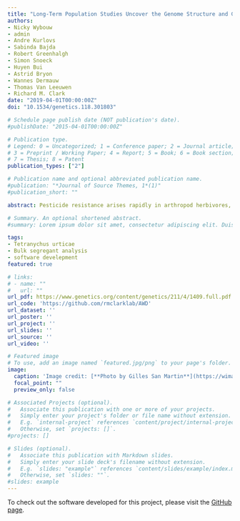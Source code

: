 ```yaml
---
title: "Long-Term Population Studies Uncover the Genome Structure and Genetic Basis of Xenobiotic and Host Plant Adaptation in the Herbivore Tetranychus urticae"
authors:
- Nicky Wybouw
- admin
- Andre Kurlovs
- Sabinda Bajda
- Robert Greenhalgh
- Simon Snoeck
- Huyen Bui
- Astrid Bryon
- Wannes Dermauw
- Thomas Van Leeuwen
- Richard M. Clark
date: "2019-04-01T00:00:00Z"
doi: "10.1534/genetics.118.301803"

# Schedule page publish date (NOT publication's date).
#publishDate: "2015-04-01T00:00:00Z"

# Publication type.
# Legend: 0 = Uncategorized; 1 = Conference paper; 2 = Journal article;
# 3 = Preprint / Working Paper; 4 = Report; 5 = Book; 6 = Book section;
# 7 = Thesis; 8 = Patent
publication_types: ["2"]

# Publication name and optional abbreviated publication name.
#publication: "*Journal of Source Themes, 1*(1)"
#publication_short: ""

abstract: Pesticide resistance arises rapidly in arthropod herbivores, as can host plant adaptation, and both are significant problems in agriculture. These traits have been challenging to study as both are often polygenic and many arthropods are genetically intractable. Here, we examined the genetic architecture of pesticide resistance and host plant adaptation in the two-spotted spider mite, Tetranychus urticae, a global agricultural pest. We show that the short generation time and high fecundity of T. urticae can be readily exploited in experimental evolution designs for high-resolution mapping of quantitative traits. As revealed by selection with spirodiclofen, an acetyl-CoA carboxylase inhibitor, in populations from a cross between a spirodiclofen-resistant and a spirodiclofen-susceptible strain, and which also differed in performance on tomato, we found that a limited number of loci could explain quantitative resistance to this compound. These were resolved to narrow genomic intervals, suggesting specific candidate genes, including acetyl-CoA carboxylase itself, clustered and copy variable cytochrome P450 genes, and NADPH cytochrome P450 reductase, which encodes a redox partner for cytochrome P450s. For performance on tomato, candidate genomic regions for response to selection were distinct from those responding to the synthetic compound and were consistent with a more polygenic architecture. In accomplishing this work, we exploited the continuous nature of allele frequency changes across experimental populations to resolve the existing fragmented T. urticae draft genome to pseudochromosomes. This improved assembly was indispensable for our analyses, as it will be for future research with this model herbivore that is exceptionally amenable to genetic studies.

# Summary. An optional shortened abstract.
#summary: Lorem ipsum dolor sit amet, consectetur adipiscing elit. Duis posuere tellus ac convallis placerat. Proin tincidunt magna sed ex sollicitudin condimentum.

tags:
- Tetranychus urticae
- Bulk segregant analysis
- software develepment 
featured: true

# links:
# - name: ""
#   url: ""
url_pdf: https://www.genetics.org/content/genetics/211/4/1409.full.pdf
url_code: 'https://github.com/rmclarklab/AWD'
url_dataset: ''
url_poster: ''
url_project: ''
url_slides: ''
url_source: ''
url_video: ''

# Featured image
# To use, add an image named `featured.jpg/png` to your page's folder. 
image:
  caption: 'Image credit: [**Photo by Gilles San Martin**](https://wimastergardener.org/files/2018/12/TSSM-female-300x279.jpg)'
  focal_point: ""
  preview_only: false

# Associated Projects (optional).
#   Associate this publication with one or more of your projects.
#   Simply enter your project's folder or file name without extension.
#   E.g. `internal-project` references `content/project/internal-project/index.md`.
#   Otherwise, set `projects: []`.
#projects: []

# Slides (optional).
#   Associate this publication with Markdown slides.
#   Simply enter your slide deck's filename without extension.
#   E.g. `slides: "example"` references `content/slides/example/index.md`.
#   Otherwise, set `slides: ""`.
#slides: example
---
```


<!-- {{% alert note %}}
Click the *Cite* button above to demo the feature to enable visitors to import publication metadata into their reference management software.
{{% /alert %}}

{{% alert note %}}
Click the *Slides* button above to demo Academic's Markdown slides feature.
{{% /alert %}} -->

To check out the software developed for this project, please visit the [GitHub page](https://github.com/rmclarklab/AWD).

